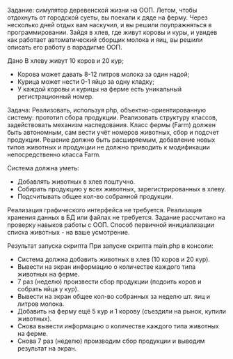 Задание: симулятор деревенской жизни на ООП. Летом, чтобы отдохнуть от городской суеты, вы поехали к дяде на ферму. Через несколько дней отдых вам наскучил, и вы решили поупражняться в программировании. Зайдя в хлев, где живут коровы и куры, и увидев как работает автоматический сборщик молока и яиц, вы решили описать его работу в парадигме ООП.

Дано В хлеву живут 10 коров и 20 кур; 
- Корова может давать 8-12 литров молока за один надой; 
- Курица может нести 0-1 яйцо за одну кладку; 
- У каждой коровы и курицы на ферме есть уникальный регистрационный номер. 

Задача: 
Реализовать, используя php, объектно-ориентированную систему: прототип сбора продукции. Реализовать структуру классов, задействовать механизм наследования. Класс фермы (Farm) должен быть автономным, сам вести учёт номеров животных, сбор и подсчет продукции. Решение должно быть расширяемым, добавление новых типов животных и продукции не должно приводить к модификации непосредственно класса Farm.

Система должна уметь:
- Добавлять животных в хлев поштучно. 
- Собирать продукцию у всех животных, зарегистрированных в хлеву. 
- Подсчитывать общее кол-во собранной продукции.

Реализация графического интерфейса не требуется. Реализация хранения данных в БД или файлах не требуется.
Задание рассчитано на проверку навыков работы с ООП.
Способ первичной инициализации списка животных - на ваше усмотрение.

Результат запуска скрипта При запуске скрипта main.php в консоли:
- Система должна добавить животных в хлев (10 коров и 20 кур). 
- Вывести на экран информацию о количестве каждого типа животных на ферме. 
- 7 раз (неделю) произвести сбор продукции (подоить коров и собрать яйца у кур). 
- Вывести на экран общее кол-во собранных за неделю шт. яиц и литров молока. 
- Добавить на ферму ещё 5 кур и 1 корову (съездили на рынок, купили животных). 
- Снова вывести информацию о количестве каждого типа животных на ферме. 
- Снова 7 раз (неделю) производим сбор продукции и выводим результат на экран.
